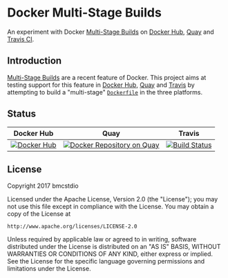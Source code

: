 # Docker Multi-Stage Builds

An experiment with Docker [Multi-Stage Builds](https://docs.docker.com/engine/userguide/eng-image/multistage-build/) on [Docker Hub](https://hub.docker.com/), [Quay](https://quay.io/) and [Travis CI](https://travis-ci.org/).

## Introduction

[Multi-Stage Builds](https://docs.docker.com/engine/userguide/eng-image/multistage-build/) are a recent feature of Docker. This project aims at testing support for this feature in [Docker Hub](https://hub.docker.com/), [Quay](https://quay.io/) and [Travis](https://travis-ci.org/) by attempting to build a "multi-stage" [`Dockerfile`](./Dockerfile) in the three platforms.

## Status

| Docker Hub | Quay | Travis |
|------------|------|--------|
| [![Docker Hub](https://img.shields.io/docker/build/bmcstdio/docker-multi-stage-builds.svg)](https://hub.docker.com/r/bmcstdio/docker-multi-stage-builds/) | [![Docker Repository on Quay](https://quay.io/repository/bmcstdio/docker-multi-stage-builds/status "Docker Repository on Quay")](https://quay.io/repository/bmcstdio/docker-multi-stage-builds) | [![Build Status](https://travis-ci.org/bmcstdio/docker-multi-stage-builds.svg?branch=master)](https://travis-ci.org/bmcstdio/docker-multi-stage-builds) |

## License

Copyright 2017 bmcstdio

Licensed under the Apache License, Version 2.0 (the "License");
you may not use this file except in compliance with the License.
You may obtain a copy of the License at

    http://www.apache.org/licenses/LICENSE-2.0

Unless required by applicable law or agreed to in writing, software
distributed under the License is distributed on an "AS IS" BASIS,
WITHOUT WARRANTIES OR CONDITIONS OF ANY KIND, either express or implied.
See the License for the specific language governing permissions and
limitations under the License.
